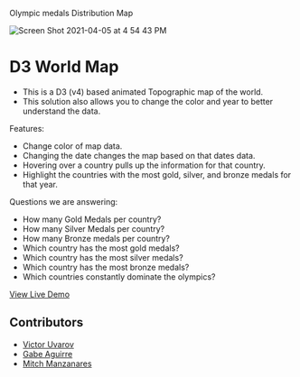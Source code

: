Olympic medals Distribution Map

![Screen Shot 2021-04-05 at 4 54 43 PM](https://user-images.githubusercontent.com/35702719/113640171-b5a43900-962f-11eb-8761-7e74f67f0492.png)

# D3 World Map
- This is a D3 (v4) based animated Topographic map of the world. 
- This solution also allows you to change the color and year to better understand the data.

Features:
- Change color of map data.
- Changing the date changes the map based on that dates data.
- Hovering over a country pulls up the information for that country.
- Highlight the countries with the most gold, silver, and bronze medals for that year.

Questions we are answering:
- How many Gold Medals per country?
- How many Silver Medals per country?
- How many Bronze medals per country?
- Which country has the most gold medals?
- Which country has the most silver medals?
- Which country has the most bronze medals?
- Which countries constantly dominate the olympics?

[View Live Demo](https://victoruvarov.github.io/D3Visualization/ "Demo Visualization")

## Contributors
- [Victor Uvarov](https://github.com/VictorUvarov)
- [Gabe Aguirre](https://github.com/gabe-aguirre-530)
- [Mitch Manzanares](https://github.com/mitmanz)
